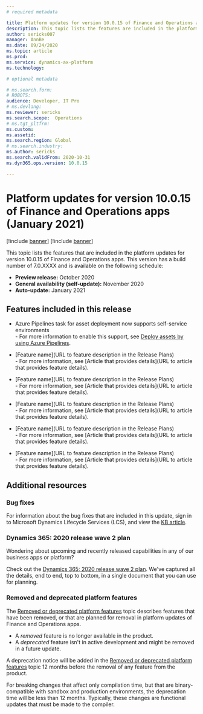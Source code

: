 ```yaml
---
# required metadata

title: Platform updates for version 10.0.15 of Finance and Operations apps (January 2021)
description: This topic lists the features are included in the platform updates for version 10.0.15 of Finance and Operations apps.
author: sericks007
manager: AnnBe
ms.date: 09/24/2020
ms.topic: article
ms.prod: 
ms.service: dynamics-ax-platform
ms.technology: 

# optional metadata

# ms.search.form: 
# ROBOTS: 
audience: Developer, IT Pro
# ms.devlang: 
ms.reviewer: sericks
ms.search.scope:  Operations
# ms.tgt_pltfrm: 
ms.custom: 
ms.assetid:
ms.search.region: Global
# ms.search.industry: 
ms.author: sericks
ms.search.validFrom: 2020-10-31
ms.dyn365.ops.version: 10.0.15

---
```

# Platform updates for version 10.0.15 of Finance and Operations apps (January 2021)

[!include [banner](../includes/banner.md)]
[!include [banner](../includes/preview-banner.md)]

This topic lists the features that are included in the platform updates for version 10.0.15 of Finance and Operations apps. This version has a build number of 7.0.XXXX and is available on the following schedule:

- **Preview release:** October 2020
- **General availability (self-update):** November 2020
- **Auto-update:** January 2021

## Features included in this release

-  Azure Pipelines task for asset deployment now supports self-service environments<br>- For more information to enable this support, see
[Deploy assets by using Azure Pipelines](../dev-tools/pipeline-deploy-asset.md).

-  [Feature name](URL to feature description in the Release Plans)<br>- For more information, see 
[Article that provides details](URL to article that provides feature details).

-  [Feature name](URL to feature description in the Release Plans)<br>- For more information, see 
[Article that provides details](URL to article that provides feature details).

-  [Feature name](URL to feature description in the Release Plans)<br>- For more information, see 
[Article that provides details](URL to article that provides feature details).

-  [Feature name](URL to feature description in the Release Plans)<br>- For more information, see 
[Article that provides details](URL to article that provides feature details).

-  [Feature name](URL to feature description in the Release Plans)<br>- For more information, see 
[Article that provides details](URL to article that provides feature details).

## Additional resources

### Bug fixes

For information about the bug fixes that are included in this update, sign in to Microsoft Dynamics Lifecycle Services (LCS), and view the [KB article](https://lcs.dynamics.com).

### Dynamics 365: 2020 release wave 2 plan

Wondering about upcoming and recently released capabilities in any of our business apps or platform?

Check out the [Dynamics 365: 2020 release wave 2 plan](https://docs.microsoft.com/dynamics365-release-plan/2020wave2/). We've captured all the details, end to end, top to bottom, in a single document that you can use for planning.

### Removed and deprecated platform features

The [Removed or deprecated platform features](removed-deprecated-features-platform-updates.md) topic describes features that have been removed, or that are planned for removal in platform updates of Finance and Operations apps.

- A *removed* feature is no longer available in the product.
- A *deprecated* feature isn't in active development and might be removed in a future update.

A deprecation notice will be added in the [Removed or deprecated platform features](removed-deprecated-features-platform-updates.md) topic 12 months before the removal of any feature from the product.

For breaking changes that affect only compilation time, but that are binary-compatible with sandbox and production environments, the deprecation time will be less than 12 months. Typically, these changes are functional updates that must be made to the compiler.
